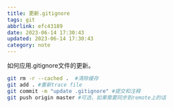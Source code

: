 ```yaml
---
title: 更新.gitignore
tags: git
abbrlink: efc43189
date: 2023-06-14 17:30:43
updated: 2023-06-14 17:30:43
category: note
---
```


如何应用.gitignore文件的更新。

```bash
git rm -r --cached .  #清除缓存
git add . #重新trace file
git commit -m "update .gitignore" #提交和注释
git push origin master #可选，如果需要同步到remote上的话

```
